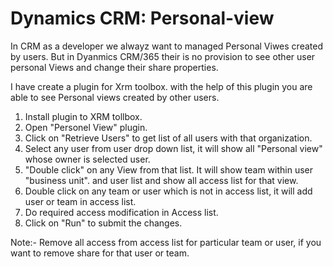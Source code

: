 # Dynamics CRM: Personal-view
In CRM as a developer we alwayz want to managed Personal Viwes created by users.
But in Dyanmics CRM/365 their is no provision to see other user personal Views  and change their share properties.

I have create a plugin for Xrm toolbox.
with the help of this plugin you are able to see Personal views created by other users.
1. Install plugin to XRM tollbox.
2. Open "Personel View" plugin.
3. Click on "Retrieve Users" to get list of all users with that organization.
4. Select any user from user drop down list, it will show all "Personal view" whose owner is selected user.
5. "Double click" on  any View from that list. It will show team within user "business unit".
and user list and show all access list for that view.
6. Double click on any team or user which is not in access list, it will add user or team in access list.
7. Do required access modification in Access list.
8. Click on "Run" to submit the changes.

Note:- Remove all access from access list for particular team or user, if you want to remove share for that user or team.
